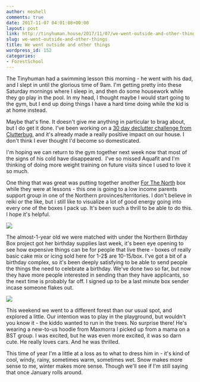 ```yaml
---
author: meshell
comments: true
date: 2017-11-07 04:01:08+00:00
layout: post
link: http://tinyhuman.house/2017/11/07/we-went-outside-and-other-things/
slug: we-went-outside-and-other-things
title: We went outside and other things
wordpress_id: 152
categories:
- ForestSchool
---
```


The Tinyhuman had a swimming lesson this morning - he went with his dad, and I slept in until the glorious time of 9am. I'm getting pretty into these Saturday mornings where I sleep in, and then do some housework while they go play in the pool. In my head, I thought maybe I would start going to the gym, but I end up doing things I have a hard time doing while the kid is at home instead.

Maybe that's fine. It doesn't give me anything in particular to brag about, but I do get it done. I've been working on a [30 day declutter challenge from Clutterbug](http://clutterbug.me/2017/09/30-day-decluttering-challenge.html), and it's already made a really positive impact on our house. I don't think I ever thought I'd become so domesticated.

I'm hoping we can return to the gym together next week now that most of the signs of his cold have disappeared.  I've so missed Aquafit and I'm thinking of doing more weight training on future visits since I used to love it so much.

One thing that was great was putting together another [For The North](https://igg.me/at/nrOd-UXu9S8) box while they were at lessons - this one is going to a low income parents support group in one of the Northern provinces/territories. I don't believe in reiki or the like, but i still like to visualize a lot of good energy going into every one of the boxes I pack up. It's been such a thrill to be able to do this. I hope it's helpful.

![](http://tinyhuman.house/wp-content/uploads/2017/11/with-the-north-2.jpg)

The almost-1-year old we were matched with under the Northern Birthday Box project got her birthday supplies last week, it's been eye opening to see how expensive things can be for people that live there - boxes of really basic cake mix or icing sold here for 1-2$ are 10-15/box. I've got a bit of a birthday complex, so it's been deeply satisfying to be able to send people the things the need to celebrate a birthday. We've done two so far, but now they have more people interested in sending than they have applicants, so the next time is probably far off. I signed up to be a last minute box sender incase someone flakes out.

![](http://tinyhuman.house/wp-content/uploads/2017/11/baby-and-a-forest-home.jpg)

This weekend we went to a different forest than our usual spot, and explored a little. Our intention was to play in the playground, but wouldn't you know it - the kiddo wanted to run in the trees. No surprise there! He's wearing a new-to-us hoodie from Maxmorra I picked up from a mama on a BST group. I was excited, but he was even more excited, it was so darn cute. He really loves cars. And he was thrilled.

This time of year I'm a little at a loss as to what to dress him in - it's kind of cool, windy, rainy, sometimes warm, sometimes wet. Snow makes more sense to me, winter makes more sense. Though we'll see if I'm still saying that once January rolls around.
